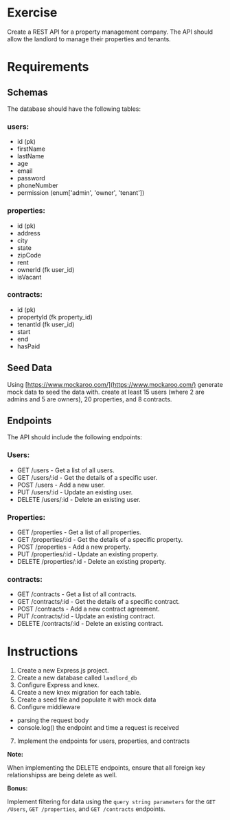 # Exercise
Create a REST API for a property management company. The API should allow the landlord to manage their properties and tenants.

# Requirements

## Schemas
The database should have the following tables:

### users:
- id (pk)
- firstName
- lastName
- age
- email
- password
- phoneNumber
- permission (enum['admin', 'owner', 'tenant'])

### properties:

- id (pk)
- address
- city
- state
- zipCode
- rent
- ownerId (fk user_id)
- isVacant

### contracts:
- id (pk)
- propertyId (fk property_id)
- tenantId (fk user_id)
- start
- end
- hasPaid

## Seed Data
Using [https://www.mockaroo.com/](https://www.mockaroo.com/) generate mock data to seed the data with. create at least 15 users (where 2 are admins and 5 are owners), 20 properties, and 8 contracts.

## Endpoints
The API should include the following endpoints:

### Users:
- GET /users - Get a list of all users.
- GET /users/:id - Get the details of a specific user.
- POST /users - Add a new user.
- PUT /users/:id - Update an existing user.
- DELETE /users/:id - Delete an existing user.

### Properties:
- GET /properties - Get a list of all properties.
- GET /properties/:id - Get the details of a specific property.
- POST /properties - Add a new property.
- PUT /properties/:id - Update an existing property.
- DELETE /properties/:id - Delete an existing property.

### contracts:
- GET /contracts - Get a list of all contracts.
- GET /contracts/:id - Get the details of a specific contract.
- POST /contracts - Add a new contract agreement.
- PUT /contracts/:id - Update an existing contract.
- DELETE /contracts/:id - Delete an existing contract.

# Instructions
1. Create a new Express.js project.
2. Create a new database called `landlord_db`
3. Configure Express and knex.
4. Create a new knex migration for each table.
5. Create a seed file and populate it with mock data
6. Configure middleware 
  - parsing the request body
  - console.log() the endpoint and time a request is received
7. Implement the endpoints for users, properties, and contracts

**Note:** 

When implementing the DELETE endpoints, ensure that all foreign key relationshipss are being delete as well.

**Bonus:**

Implement filtering for data using the `query string parameters` for the `GET /Users`, `GET /properties`, and `GET /contracts` endpoints.